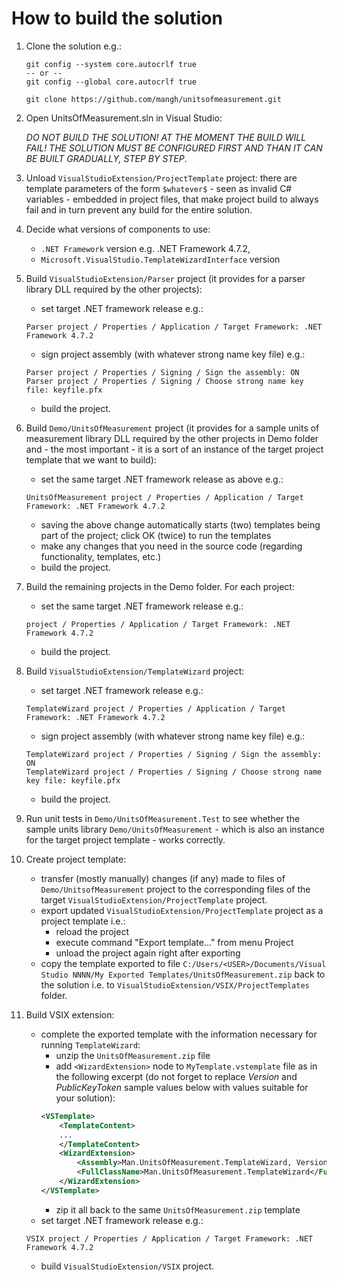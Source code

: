 # How to build the solution

1. Clone the solution e.g.:
	```
	git config --system core.autocrlf true
	-- or --
	git config --global core.autocrlf true

	git clone https://github.com/mangh/unitsofmeasurement.git
	```

2. Open UnitsOfMeasurement.sln in Visual Studio: 

	_DO NOT BUILD THE SOLUTION! AT THE MOMENT THE BUILD WILL FAIL! THE SOLUTION MUST BE CONFIGURED FIRST AND THAN IT CAN BE BUILT GRADUALLY, STEP BY STEP_.
	
3. Unload `VisualStudioExtension/ProjectTemplate` project: there are template parameters of the form `$whatever$` - seen as invalid C# variables - embedded in project files, that make project build to always fail and in turn prevent any build for the entire solution.

3. Decide what versions of components to use:

	* `.NET Framework` version e.g. .NET Framework 4.7.2, 
	* `Microsoft.VisualStudio.TemplateWizardInterface` version

4. Build `VisualStudioExtension/Parser` project (it provides for a parser library DLL required by the other projects):

	* set target .NET framework release e.g.:
	```
	Parser project / Properties / Application / Target Framework: .NET Framework 4.7.2
	```
	* sign project assembly (with whatever strong name key file) e.g.:
	```
	Parser project / Properties / Signing / Sign the assembly: ON
	Parser project / Properties / Signing / Choose strong name key file: keyfile.pfx
	```
	* build the project.

5. Build `Demo/UnitsOfMeasurement` project (it provides for a sample units of measurement library DLL required by the other projects in Demo folder and - the most important - it is a sort of an instance of the target project template that we want to build):

	* set the same target .NET framework release as above e.g.:
	```
	UnitsOfMeasurement project / Properties / Application / Target Framework: .NET Framework 4.7.2
	```
	* saving the above change automatically starts (two) templates being part of the project; click OK (twice) to run the templates
	* make any changes that you need in the source code (regarding functionality, templates, etc.) 
	* build the project.

6. Build the remaining projects in the Demo folder. For each project:

	* set the same target .NET framework release e.g.:
	```
	project / Properties / Application / Target Framework: .NET Framework 4.7.2
	```
	* build the project.

7. Build `VisualStudioExtension/TemplateWizard` project:

	* set target .NET framework release e.g.:
	```
	TemplateWizard project / Properties / Application / Target Framework: .NET Framework 4.7.2
	```
	* sign project assembly (with whatever strong name key file) e.g.:
	```
	TemplateWizard project / Properties / Signing / Sign the assembly: ON
	TemplateWizard project / Properties / Signing / Choose strong name key file: keyfile.pfx
	```
	* build the project.

8. Run unit tests in `Demo/UnitsOfMeasurement.Test` to see whether the sample units library `Demo/UnitsOfMeasurement` - which is also an instance for the target project template - works correctly.

9. Create project template:
	* transfer (mostly manually) changes (if any) made to files of `Demo/UnitsofMeasurement` project to the corresponding files of the target `VisualStudioExtension/ProjectTemplate` project.
	* export updated `VisualStudioExtension/ProjectTemplate` project as a project template i.e.:
		* reload the project
		* execute command "Export template..." from menu Project
		* unload the project again right after exporting
	* copy the template exported to file `C:/Users/<USER>/Documents/Visual Studio NNNN/My Exported Templates/UnitsOfMeasurement.zip` back to the solution i.e. to `VisualStudioExtension/VSIX/ProjectTemplates` folder.
	
10. Build VSIX extension:
	* complete the exported template with the information necessary for running `TemplateWizard`:
		* unzip the `UnitsOfMeasurement.zip` file
		* add `<WizardExtension>` node to `MyTemplate.vstemplate` file as in the following excerpt (do not forget to replace _Version_ and _PublicKeyToken_ sample values below with values suitable for your solution):
		``` xml
		<VSTemplate>
			<TemplateContent>
			...
			</TemplateContent>
			<WizardExtension>
				<Assembly>Man.UnitsOfMeasurement.TemplateWizard, Version=2.0.0.0, Culture=neutral, PublicKeyToken=e39293613f96e2c4</Assembly>
				<FullClassName>Man.UnitsOfMeasurement.TemplateWizard</FullClassName>
			</WizardExtension>  
		</VSTemplate>
		```
		* zip it all back to the same `UnitsOfMeasurement.zip` template
	* set target .NET framework release e.g.:
	```
	VSIX project / Properties / Application / Target Framework: .NET Framework 4.7.2
	```
	* build `VisualStudioExtension/VSIX` project.
